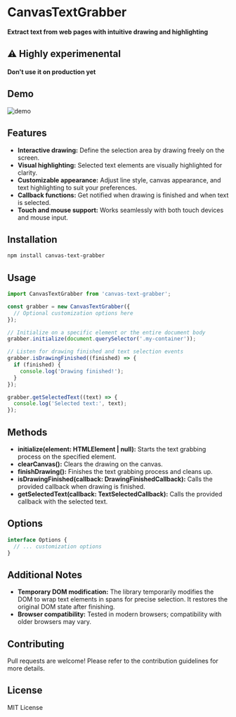 # CanvasTextGrabber
**Extract text from web pages with intuitive drawing and highlighting**

## ⚠️ Highly experimenental 
#### **Don't use it on production yet**
## Demo
![demo](https://github.com/Dave-lab12/canvas-text-grabber/assets/56738450/2e5f1d7f-6507-4ef3-9945-878b1846f7d2)


## Features

- **Interactive drawing:** Define the selection area by drawing freely on the screen.
- **Visual highlighting:** Selected text elements are visually highlighted for clarity.
- **Customizable appearance:** Adjust line style, canvas appearance, and text highlighting to suit your preferences.
- **Callback functions:** Get notified when drawing is finished and when text is selected.
- **Touch and mouse support:** Works seamlessly with both touch devices and mouse input.

## Installation

```bash
npm install canvas-text-grabber
```

## Usage

```javascript
import CanvasTextGrabber from 'canvas-text-grabber';

const grabber = new CanvasTextGrabber({
  // Optional customization options here
});

// Initialize on a specific element or the entire document body
grabber.initialize(document.querySelector('.my-container')); 

// Listen for drawing finished and text selection events
grabber.isDrawingFinished((finished) => {
  if (finished) {
    console.log('Drawing finished!');
  }
});

grabber.getSelectedText((text) => {
  console.log('Selected text:', text);
});
```

## Methods

- **initialize(element: HTMLElement | null):** Starts the text grabbing process on the specified element.
- **clearCanvas():** Clears the drawing on the canvas.
- **finishDrawing():** Finishes the text grabbing process and cleans up.
- **isDrawingFinished(callback: DrawingFinishedCallback):** Calls the provided callback when drawing is finished.
- **getSelectedText(callback: TextSelectedCallback):** Calls the provided callback with the selected text.

## Options

```typescript
interface Options {
  // ... customization options
}
```

## Additional Notes

- **Temporary DOM modification:** The library temporarily modifies the DOM to wrap text elements in spans for precise selection. It restores the original DOM state after finishing.
- **Browser compatibility:** Tested in modern browsers; compatibility with older browsers may vary.

## Contributing

Pull requests are welcome! Please refer to the contribution guidelines for more details.

## License

MIT License
